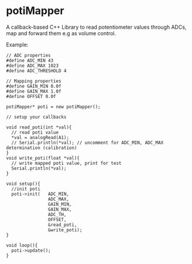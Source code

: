 # potiMapper
A callback-based C++ Library to read potentiometer values through ADCs, map and forward them e.g as volume control.

Example:
```
// ADC properties
#define ADC_MIN 43
#define ADC_MAX 1023
#define ADC_THRESHOLD 4

// Mapping properties
#define GAIN_MIN 0.0f
#define GAIN_MAX 1.0f
#define OFFSET 0.0f

potiMapper* poti = new potiMapper();

// setup your callbacks

void read_poti(int *val){
  // read poti value
  *val = analogRead(A1);
  // Serial.println(*val); // uncomment for ADC_MIN, ADC_MAX determination (calibration)
}
void write_poti(float *val){
  // write mapped poti value, print for test
  Serial.println(*val);
}

void setup(){
  //init poti
  poti->init(   ADC_MIN,
                ADC_MAX,
                GAIN_MIN,
                GAIN_MAX,
                ADC_TH,
                OFFSET,
                &read_poti,
                &write_poti);
}

void loop(){
  poti->update();
}
```

